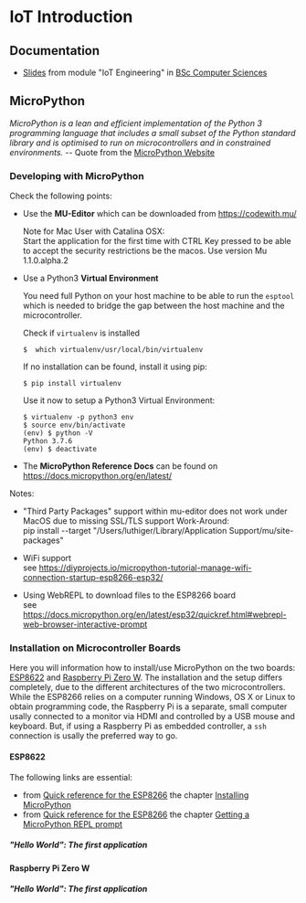 # IoT Introduction

## Documentation

- [Slides](./IoT01Introduction.pdf) from module "IoT Engineering" in [BSc Computer Sciences](https://www.fhnw.ch/en/degree-programmes/engineering/computer-sciences)


## MicroPython

*MicroPython is a lean and efficient implementation of the Python 3 programming language that includes a small subset of the Python standard library and is optimised to run on microcontrollers and in constrained environments.* -- Quote from the [MicroPython Website](https://micropython.org/)

### Developing with MicroPython

Check the following points:

- Use the **MU-Editor** which can be downloaded from https://codewith.mu/

    Note for Mac User with Catalina OSX:  
    Start the application for the first time with CTRL Key pressed to be able to accept the security restrictions be the macos. Use version Mu 1.1.0.alpha.2

-  Use a Python3 **Virtual Environment**

    You need full Python on your host machine to be able to run the `esptool` which is needed to bridge the gap between the host machine and the microcontroller.

    Check if `virtualenv` is installed

    ```
    $  which virtualenv/usr/local/bin/virtualenv
    ```

    If no installation can be found, install it using pip:

    ```
    $ pip install virtualenv
    ```

    Use it now to setup a Python3 Virtual Environment:

    ```
    $ virtualenv -p python3 env
    $ source env/bin/activate
    (env) $ python -V
    Python 3.7.6
    (env) $ deactivate
    ```


- The **MicroPython Reference Docs** can be found on https://docs.micropython.org/en/latest/

Notes:

- "Third Party Packages" support within mu-editor does not work under MacOS due to missing SSL/TLS support
  Work-Around:  
  pip install  --target "/Users/luthiger/Library/Application Support/mu/site-packages"

- WiFi support  
    see  https://diyprojects.io/micropython-tutorial-manage-wifi-connection-startup-esp8266-esp32/

- Using WebREPL to download files to the ESP8266 board  
    see https://docs.micropython.org/en/latest/esp32/quickref.html#webrepl-web-browser-interactive-prompt

### Installation on Microcontroller Boards

Here you will information how to install/use MicroPython on the two boards: [ESP8622](https://www.adafruit.com/product/3213) and [Raspberry Pi Zero W](https://www.raspberrypi.org/products/raspberry-pi-zero-w/). The installation and the setup differs completely, due to the different architectures of the two microcontrollers. While the ESP8266 relies on a computer running Windows, OS X or Linux to obtain programming code, the Raspberry Pi is a separate, small computer usally connected to a monitor via HDMI and controlled by a USB mouse and keyboard. But, if using a Raspberry Pi as embedded controller, a `ssh` connection is usally the preferred way to go.

#### ESP8622

The following links are essential:

- from [Quick reference for the ESP8266](https://docs.micropython.org/en/latest/esp8266/quickref.html#) the chapter [Installing MicroPython](https://docs.micropython.org/en/latest/esp8266/tutorial/intro.html#intro)
- from [Quick reference for the ESP8266](https://docs.micropython.org/en/latest/esp8266/quickref.html#) the chapter [Getting a MicroPython REPL prompt
](https://docs.micropython.org/en/latest/esp8266/tutorial/repl.html)

##### "Hello World": The first application

#### Raspberry Pi Zero W

##### "Hello World": The first application